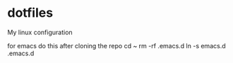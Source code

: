 # dotfiles
My linux configuration

for emacs do this after cloning the repo
cd ~
rm -rf .emacs.d
ln -s emacs.d .emacs.d
